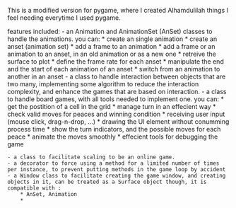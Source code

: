 

This is a modified version for pygame, where I created Alhamdulilah things I feel needing everytime I used pygame.

features included: 
    - an Animation and AnimationSet (AnSet) classes to handle the animations.
        you can: 
            * create an single animation
            * create an anset (animation set)
            * add a frame to an animation 
            * add a frame or an animation to an anset, in an old animation or as a new one 
            * retreive the surface to plot
            * define the frame rate for each anset
            * manipulate the end and the start of each animation of an anset
            * switch from an animation to another in an anset 
    - a class to handle interaction between objects that are two many, implementing some algorithm to reduce the interaction complexity, and enhance the games that are based on interaction.
    - a class to handle board games, with all tools needed to implement one.
        you can: 
            * get the postition of a cell in the grid
            * manage turn in an effecient way
            * check valid moves for peaces and winning condition
            * receiving user input (mouse click, drag-n-drop, ...)
            * drawing the UI element without conumming process time
            * show the turn indicators, and the possible moves for each peace
            * animate the moves smoothly 
            * effecient tools for debugging the game
            
    - a class to facilitate scaling to be an online game.
    - a decorator to force using a method for a limited number of times per instance, to prevent putting methods in the game loop by accident
    - a Window class to facilitate creating the game window, and creating objects in it, can be treated as a Surface object though, it is compatible with :
        * AnSet, Animation
        * 
    